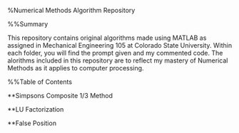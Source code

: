 %Numerical Methods Algorithm Repository

%%Summary

This repository contains original algorithms made using MATLAB as assigned in Mechanical Engineering 105 at Colorado State University. Within each folder, you will find the prompt given and my commented code. The alorithms included in this repository are to reflect my mastery of Numerical Methods as it applies to computer processing. 

%%Table of Contents 

**Simpsons Composite 1/3 Method 

**LU Factorization 

**False Position
